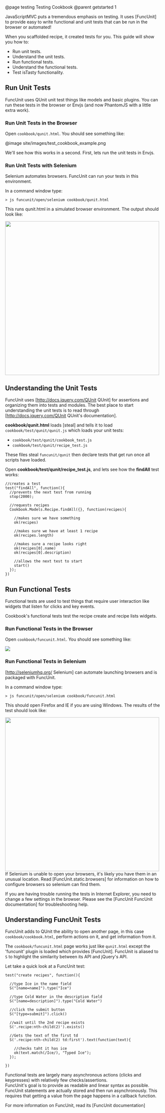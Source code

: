 @page testing Testing Cookbook
@parent getstarted 1

JavaScriptMVC puts a tremendous emphasis on 
testing. It uses [FuncUnit] to provide easy to write functional and
unit tests that can be run in the browser or automated!

When you scaffolded recipe, it created tests for you.  This guide will show you how to:

- Run unit tests.
- Understand the unit tests.
- Run functional tests.
- Understand the functional tests.
- Test isTasty functionality.

## Run Unit Tests

FuncUnit uses QUnit unit test things like models and basic plugins.  You can run these
tests in the browser or Envjs (and now PhantomJS with a little extra work).

### Run Unit Tests in the Browser

Open `cookbook/qunit.html`.  You should see something like:

@image site/images/test_cookbook_example.png

We'll see how this works in a second.  First, lets run the unit tests
in Envjs.

### Run Unit Tests with Selenium

Selenium automates browsers. FuncUnit can run your tests in this environment.

In a command window type:

    > js funcunit/open/selenium cookbook/qunit.html

This runs qunit.html in a simulated 
browser environment. The output should look like:

<img src='http://wiki.javascriptmvc.com/wiki/images/2/24/Qunit-envjs.png' width='500px'>

## Understanding the Unit Tests

FuncUnit uses [http://docs.jquery.com/QUnit QUnit] for assertions and
organizing them into tests and modules.  The best place to start understanding the
unit tests is to read through [http://docs.jquery.com/QUnit QUnit's documentation].

__cookbook/qunit.html__ loads [steal] and tells it to load
`cookbook/test/qunit/qunit.js` which loads your unit tests:

 - `cookbook/test/qunit/cookbook_test.js`
 - `cookbook/test/qunit/recipe_test.js`
 
These files steal `funcunit/qunit` then 
declare tests that get run once 
all scripts have loaded.

Open __cookbook/test/qunit/recipe_test.js__, 
and lets see how the __findAll__ test works:


    //creates a test
    test("findAll", function(){
      //prevents the next test from running
      stop(2000);
      
      //requests recipes
      Cookbook.Models.Recipe.findAll({}, function(recipes){
    
        //makes sure we have something
        ok(recipes)
    
        //makes sure we have at least 1 recipe
        ok(recipes.length)
    
        //makes sure a recipe looks right
        ok(recipes[0].name)
        ok(recipes[0].description)
    
        //allows the next test to start
        start()
      });
    })

## Run Functional Tests

Functional tests are used to test things 
that require user interaction like widgets that listen for 
clicks and key events.

Cookbook's functional tests test the recipe create and recipe lists widgets.

### Run Functional Tests in the Browser

Open `cookbook/funcunit.html`.  You should see something like:

<img src='http://wiki.javascriptmvc.com/wiki/images/b/b6/Funcunit.png'/>

### Run Functional Tests in Selenium

[http://seleniumhq.org/ Selenium] can automate launching browsers and is packaged
with FuncUnit.

In a command window type:

    > js funcunit/open/selenium cookbook/funcunit.html

This should open Firefox and IE if you are using Windows.  The results of the
test should look like:

<img src='http://wiki.javascriptmvc.com/wiki/images/a/a7/Funcunit-envjs.png' width='500px'>
<div class='whisper'>
	If Selenium is unable to open your browsers, it's likely you have them in an
	unusual location.  Read [FuncUnit.static.browsers] for information on how to configure browsers
	so selenium can find them.
</div>

If you are having trouble running the tests in Internet Explorer, you need to change a 
few settings in the browser.  Please see the [FuncUnit FuncUnit documentation] for troubleshooting help.

## Understanding FuncUnit Tests

FuncUnit adds to QUnit the ability to open another page, in this case
`cookbook/cookbook.html`, perform actions on it, and
get information from it.

The `cookbook/funcunit.html`  page
works just like `qunit.html` except the 'funcunit' plugin is loaded which 
provides [FuncUnit]. FuncUnit is aliased to `S` to highlight the similarity between its API
and jQuery's API.

Let take a quick look at a FuncUnit test:

    test("create recipes", function(){

      //type Ice in the name field
      S("[name=name]").type("Ice")

      //type Cold Water in the description field
      S("[name=description]").type("Cold Water")

      //click the submit button
      S("[type=submit]").click()

      //wait until the 2nd recipe exists
      S('.recipe:nth-child(2)').exists()

      //Gets the text of the first td
      S('.recipe:nth-child(2) td:first').text(function(text){

        //checks taht it has ice
        ok(text.match(/Ice/), "Typed Ice");
      });

    })

Functional tests are largely many asynchronous actions 
(clicks and keypresses)
with relatively few checks/assertions.  
FuncUnit's goal is to provide as readable and linear syntax as possible.
FuncUnit statements are actually stored and then run asynchronously.  This requires that
getting a value from the page happens in a callback function.

For more information on FuncUnit, read its [FuncUnit documentation]
